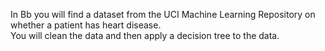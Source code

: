 In Bb you will find a dataset from the UCI Machine Learning Repository on whether a patient has heart disease.  
You will clean the data and then apply a decision tree to the data.  
